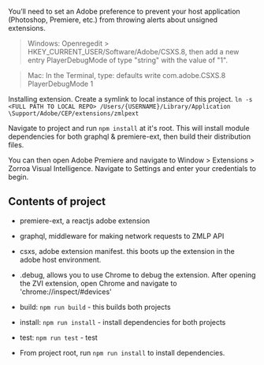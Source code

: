 You’ll need to set an Adobe preference to prevent your host application (Photoshop, Premiere, etc.) from throwing alerts about unsigned extensions. 
> Windows: Openregedit > HKEY_CURRENT_USER/Software/Adobe/CSXS.8, then add a new entry PlayerDebugMode of type "string" with the value of "1".

> Mac: In the Terminal, type: defaults write com.adobe.CSXS.8 PlayerDebugMode 1

Installing extension.  Create a symlink to local instance of this project.
`ln -s <FULL PATH TO LOCAL REPO> /Users/{USERNAME}/Library/Application \Support/Adobe/CEP/extensions/zmlpext`

Navigate to project and run `npm install` at it's root.   This will install module dependencies for both graphql & premiere-ext, then build their distribution files.  

You can then open Adobe Premiere and navigate to Window > Extensions > Zorroa Visual Intelligence.  Navigate to Settings and enter your credentials to begin.

## Contents of project
- premiere-ext, a reactjs adobe extension
- graphql, middleware for making network requests to ZMLP API
- csxs, adobe extension manifest. this boots up the extension in the adobe host environment.
- .debug, allows you to use Chrome to debug the extension. After opening the ZVI extension, open Chrome and navigate to 'chrome://inspect/#devices'

- build: `npm run build` - this builds both projects
- install: `npm run install` - install dependencies for both projects
- test: `npm run test` - test

- From project root, run `npm run install` to install dependencies.


